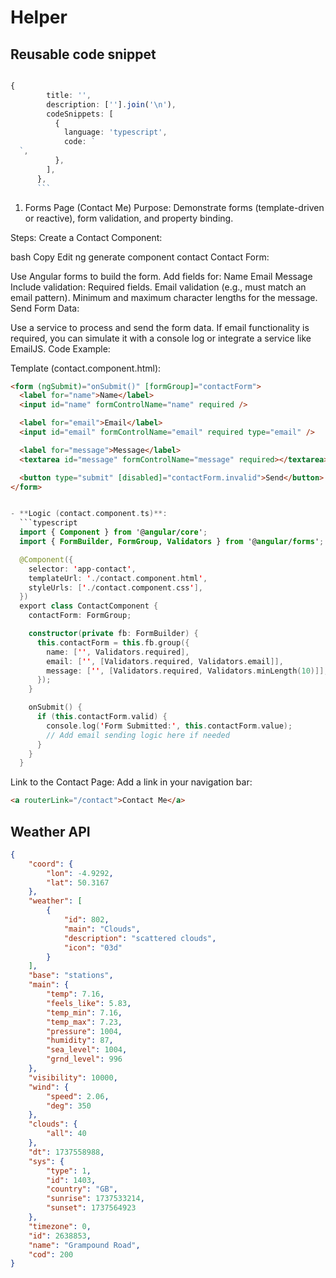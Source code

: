 # Helper

## Reusable code snippet

````typescript

{
        title: '',
        description: [''].join('\n'),
        codeSnippets: [
          {
            language: 'typescript',
            code: `
  `,
          },
        ],
      },
      ```
````

1. Forms Page (Contact Me)
   Purpose: Demonstrate forms (template-driven or reactive), form validation, and property binding.

Steps:
Create a Contact Component:

bash
Copy
Edit
ng generate component contact
Contact Form:

Use Angular forms to build the form.
Add fields for:
Name
Email
Message
Include validation:
Required fields.
Email validation (e.g., must match an email pattern).
Minimum and maximum character lengths for the message.
Send Form Data:

Use a service to process and send the form data.
If email functionality is required, you can simulate it with a console log or integrate a service like EmailJS.
Code Example:

Template (contact.component.html):

```html
<form (ngSubmit)="onSubmit()" [formGroup]="contactForm">
  <label for="name">Name</label>
  <input id="name" formControlName="name" required />

  <label for="email">Email</label>
  <input id="email" formControlName="email" required type="email" />

  <label for="message">Message</label>
  <textarea id="message" formControlName="message" required></textarea>

  <button type="submit" [disabled]="contactForm.invalid">Send</button>
</form>
```

````kotlin

- **Logic (contact.component.ts)**:
  ```typescript
  import { Component } from '@angular/core';
  import { FormBuilder, FormGroup, Validators } from '@angular/forms';

  @Component({
    selector: 'app-contact',
    templateUrl: './contact.component.html',
    styleUrls: ['./contact.component.css'],
  })
  export class ContactComponent {
    contactForm: FormGroup;

    constructor(private fb: FormBuilder) {
      this.contactForm = this.fb.group({
        name: ['', Validators.required],
        email: ['', [Validators.required, Validators.email]],
        message: ['', [Validators.required, Validators.minLength(10)]],
      });
    }

    onSubmit() {
      if (this.contactForm.valid) {
        console.log('Form Submitted:', this.contactForm.value);
        // Add email sending logic here if needed
      }
    }
  }
````

Link to the Contact Page: Add a link in your navigation bar:

```html
<a routerLink="/contact">Contact Me</a>
```

## Weather API

```json
{
    "coord": {
        "lon": -4.9292,
        "lat": 50.3167
    },
    "weather": [
        {
            "id": 802,
            "main": "Clouds",
            "description": "scattered clouds",
            "icon": "03d"
        }
    ],
    "base": "stations",
    "main": {
        "temp": 7.16,
        "feels_like": 5.83,
        "temp_min": 7.16,
        "temp_max": 7.23,
        "pressure": 1004,
        "humidity": 87,
        "sea_level": 1004,
        "grnd_level": 996
    },
    "visibility": 10000,
    "wind": {
        "speed": 2.06,
        "deg": 350
    },
    "clouds": {
        "all": 40
    },
    "dt": 1737558988,
    "sys": {
        "type": 1,
        "id": 1403,
        "country": "GB",
        "sunrise": 1737533214,
        "sunset": 1737564923
    },
    "timezone": 0,
    "id": 2638853,
    "name": "Grampound Road",
    "cod": 200
}
```
